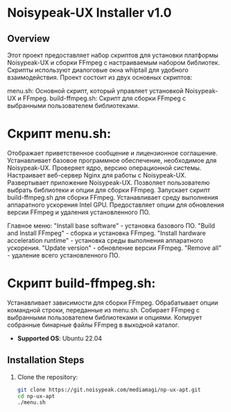 #  Noisypeak-UX Installer v1.0

## Overview
Этот проект предоставляет набор скриптов для установки платформы Noisypeak-UX и сборки FFmpeg с настраиваемым набором библиотек. Скрипты используют диалоговые окна whiptail для удобного взаимодействия.
Проект состоит из двух основных скриптов:

menu.sh: Основной скрипт, который управляет установкой Noisypeak-UX и FFmpeg.
build-ffmpeg.sh: Скрипт для сборки FFmpeg с выбранными пользователем библиотеками.

# Скрипт menu.sh:
Отображает приветственное сообщение и лицензионное соглашение.
Устанавливает базовое программное обеспечение, необходимое для Noisypeak-UX.
Проверяет ядро, версию операционной системы.
Настраивает веб-сервер Nginx для работы с Noisypeak-UX.
Развертывает приложение Noisypeak-UX.
Позволяет пользователю выбрать библиотеки и опции для сборки FFmpeg.
Запускает скрипт build-ffmpeg.sh для сборки FFmpeg.
Устанавливает среду выполнения аппаратного ускорения Intel GPU.
Предоставляет опции для обновления версии FFmpeg и удаления установленного ПО.


Главное меню:
"Install base software" - установка базового ПО.
"Build and Install FFmpeg" - сборка и установка FFmpeg.
"Install hardware acceleration runtime" - установка среды выполнения аппаратного ускорения.
"Update version" - обновление версии FFmpeg.
"Remove all" - удаление всего установленного ПО.


# Скрипт build-ffmpeg.sh:
Устанавливает зависимости для сборки FFmpeg.
Обрабатывает опции командной строки, переданные из menu.sh.
Собирает FFmpeg с выбранными пользователем библиотеками и опциями.
Копирует собранные бинарные файлы FFmpeg в выходной каталог.

- **Supported OS**: Ubuntu 22.04

## Installation Steps
1. Clone the repository:
   ```bash
   git clone https://git.noisypeak.com/mediamagi/np-ux-apt.git
   cd np-ux-apt
   ./menu.sh
